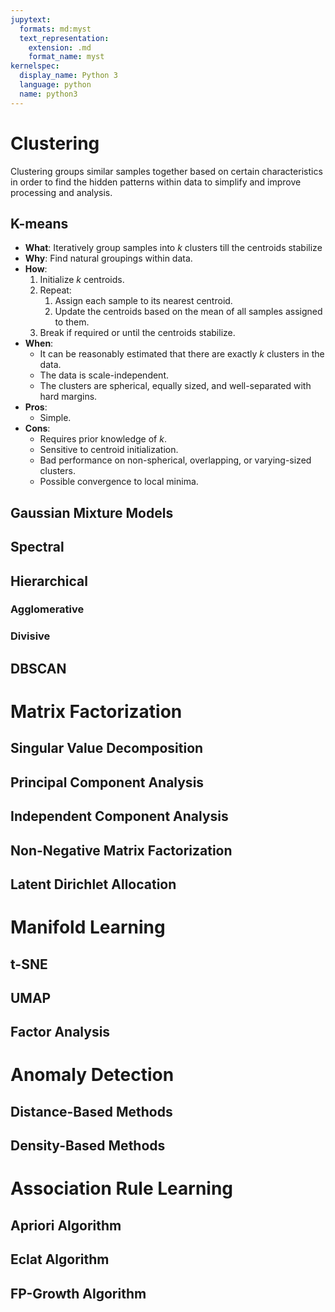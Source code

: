```yaml
---
jupytext:
  formats: md:myst
  text_representation:
    extension: .md
    format_name: myst
kernelspec:
  display_name: Python 3
  language: python
  name: python3
---
```

# Clustering
Clustering groups similar samples together based on certain characteristics in order to find the hidden patterns within data to simplify and improve processing and analysis.

## K-means
- **What**: Iteratively group samples into $k$ clusters till the centroids stabilize
- **Why**: Find natural groupings within data.
- **How**:
    1. Initialize $k$ centroids.
    2. Repeat:
    	1. Assign each sample to its nearest centroid.
		2. Update the centroids based on the mean of all samples assigned to them.
    3. Break if required or until the centroids stabilize.
- **When**:
	- It can be reasonably estimated that there are exactly $k$ clusters in the data.
	- The data is scale-independent.
	- The clusters are spherical, equally sized, and well-separated with hard margins.
- **Pros**:
    - Simple.
- **Cons**:
    - Requires prior knowledge of $k$.
	- Sensitive to centroid initialization.
	- Bad performance on non-spherical, overlapping, or varying-sized clusters.
	- Possible convergence to local minima.


## Gaussian Mixture Models
## Spectral
## Hierarchical
### Agglomerative
### Divisive
## DBSCAN

# Matrix Factorization
## Singular Value Decomposition
## Principal Component Analysis
## Independent Component Analysis
## Non-Negative Matrix Factorization
## Latent Dirichlet Allocation

# Manifold Learning
## t-SNE
## UMAP
## Factor Analysis

# Anomaly Detection
## Distance-Based Methods
## Density-Based Methods

# Association Rule Learning
## Apriori Algorithm
## Eclat Algorithm
## FP-Growth Algorithm